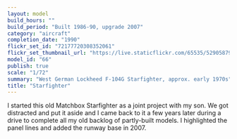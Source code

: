 ```yaml
---
layout: model
build_hours: ""
build_period: "Built 1986-90, upgrade 2007"
category: "aircraft"
completion_date: "1990"
flickr_set_id: "72177720308352061"
flickr_set_thumbnail_url: "https://live.staticflickr.com/65535/52905879984_552c68aa34_m.jpg"
model_id: "66"
publish: true
scale: "1/72"
summary: "West German Lockheed F-104G Starfighter, approx. early 1970s"
title: "Starfighter"
---
```


I started this old Matchbox Starfighter as a joint project with my son. We got distracted and put it aside and I came back to it a few years later during a drive to complete all my old backlog of partly-built models. I highlighted the panel lines and added the runway base in 2007.
